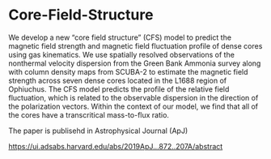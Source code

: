 # Core-Field-Structure

We develop a new “core field structure” (CFS) model to predict the magnetic field strength and magnetic field
fluctuation profile of dense cores using gas kinematics. We use spatially resolved observations of the nonthermal
velocity dispersion from the Green Bank Ammonia survey along with column density maps from SCUBA-2 to
estimate the magnetic field strength across seven dense cores located in the L1688 region of Ophiuchus. The CFS
model predicts the profile of the relative field fluctuation, which is related to the observable dispersion in the
direction of the polarization vectors. Within the context of our model, we find that all of the cores have a
transcritical mass-to-flux ratio.

The paper is publisehd in Astrophysical Journal (ApJ)


https://ui.adsabs.harvard.edu/abs/2019ApJ...872..207A/abstract
